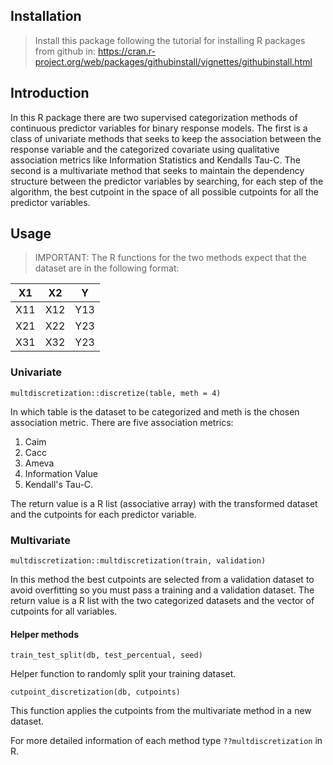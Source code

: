 ## Installation

> Install this package following the tutorial for installing R packages from github in: https://cran.r-project.org/web/packages/githubinstall/vignettes/githubinstall.html

## Introduction

In this R package there are two supervised categorization methods of continuous predictor variables for binary response models. The first is a class of univariate methods that seeks to keep the association between the response variable and the categorized covariate using qualitative association metrics like Information Statistics and Kendalls Tau-C. The second is a multivariate method that seeks to maintain the dependency structure between the predictor variables by searching, for each step of the algorithm, the best cutpoint in the space of all possible cutpoints for all the predictor variables.  

## Usage

> IMPORTANT: The R functions for the two methods expect that the dataset are in the following format:

|  X1 |  X2 |  Y  |
| --- | ----| ----|
| X11 | X12 | Y13 |
| X21 | X22 | Y23 |
| X31 | X32 | Y23 |


### Univariate

`multdiscretization::discretize(table, meth = 4)`

In which table is the dataset to be categorized and meth is the chosen association metric. There are five association metrics: 
  1. Caim 
  2. Cacc 
  3. Ameva 
  4. Information Value 
  5. Kendall's Tau-C. 

The return value is a R list (associative array) with the transformed dataset and the cutpoints for each predictor variable.

### Multivariate

`multdiscretization::multdiscretization(train, validation)`

In this method the best cutpoints are selected from a validation dataset to avoid overfitting so you must pass a training and a validation dataset. The return value is a R list with the two categorized datasets and the vector of cutpoints for all variables. 

#### Helper methods

`train_test_split(db, test_percentual, seed)`

Helper function to randomly split your training dataset.

`cutpoint_discretization(db, cutpoints)`

This function applies the cutpoints from the multivariate method in a new dataset.

For more  detailed information of each method type `??multdiscretization` in R.


